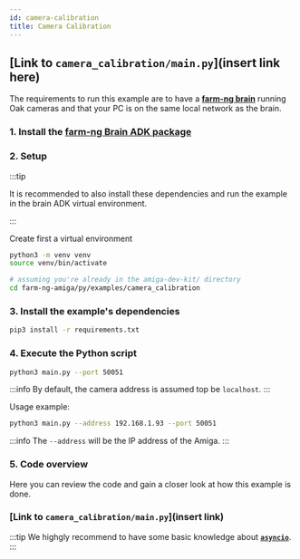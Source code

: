 ```yaml
---
id: camera-calibration
title: Camera Calibration
---
```


## [Link to `camera_calibration/main.py`](insert link here)

The requirements to run this example are to have a
[**farm-ng brain**](/docs/brain/) running Oak cameras and that
your PC is on the same local network as the brain.

### 1. Install the [farm-ng Brain ADK package](/docs/brain/brain-install)

### 2. Setup

:::tip

It is recommended to also install these dependencies and run the
example in the brain ADK virtual environment.

:::

Create first a virtual environment

```bash
python3 -m venv venv
source venv/bin/activate
```

```bash
# assuming you're already in the amiga-dev-kit/ directory
cd farm-ng-amiga/py/examples/camera_calibration
```

### 3. Install the example's dependencies

```bash
pip3 install -r requirements.txt
```

### 4. Execute the Python script

```bash
python3 main.py --port 50051
```

:::info
By default, the camera address is assumed top be `localhost`.
:::

Usage example:

```bash
python3 main.py --address 192.168.1.93 --port 50051
```

:::info
The `--address` will be the IP address of the Amiga.
:::

### 5. Code overview

Here you can review the code and gain a closer look at how this
example is done.

### [Link to `camera_calibration/main.py`](insert link)

:::tip
We highgly recommend to have some basic knowledge about
[**`asyncio`**](https://docs.python.org/3/library/asyncio.html).
:::
